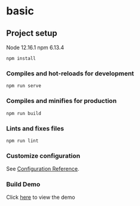 # basic

## Project setup
Node 12.16.1
npm 6.13.4

```
npm install
```

### Compiles and hot-reloads for development

```
npm run serve
```

### Compiles and minifies for production

```
npm run build
```

### Lints and fixes files

```
npm run lint
```

### Customize configuration

See [Configuration Reference](https://cli.vuejs.org/config/).

### Build Demo

Click [here](https://serunkuma.github.io/URL_Shortener_Challenge/) to view the demo
